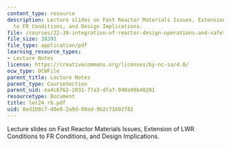 ```yaml
---
content_type: resource
description: Lecture slides on Fast Reactor Materials Issues, Extension of LWR Conditions
  to FR Conditions, and Design Implications.
file: /courses/22-39-integration-of-reactor-design-operations-and-safety-fall-2006/8ed1b9c7d8e82a9d09ad9b2c71602f82_lec24_rb.pdf
file_size: 38391
file_type: application/pdf
learning_resource_types:
- Lecture Notes
license: https://creativecommons.org/licenses/by-nc-sa/4.0/
ocw_type: OCWFile
parent_title: Lecture Notes
parent_type: CourseSection
parent_uid: ea4c6762-2031-77a3-dfa7-940a90b40201
resourcetype: Document
title: lec24_rb.pdf
uid: 8ed1b9c7-d8e8-2a9d-09ad-9b2c71602f82
---
```

Lecture slides on Fast Reactor Materials Issues, Extension of LWR Conditions to FR Conditions, and Design Implications.